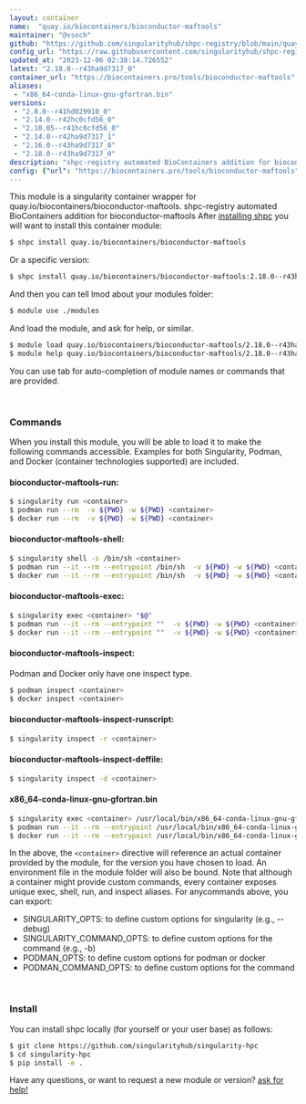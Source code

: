 ```yaml
---
layout: container
name:  "quay.io/biocontainers/bioconductor-maftools"
maintainer: "@vsoch"
github: "https://github.com/singularityhub/shpc-registry/blob/main/quay.io/biocontainers/bioconductor-maftools/container.yaml"
config_url: "https://raw.githubusercontent.com/singularityhub/shpc-registry/main/quay.io/biocontainers/bioconductor-maftools/container.yaml"
updated_at: "2023-12-06 02:38:14.726552"
latest: "2.18.0--r43ha9d7317_0"
container_url: "https://biocontainers.pro/tools/bioconductor-maftools"
aliases:
 - "x86_64-conda-linux-gnu-gfortran.bin"
versions:
 - "2.8.0--r41hd029910_0"
 - "2.14.0--r42hc0cfd56_0"
 - "2.10.05--r41hc0cfd56_0"
 - "2.14.0--r42ha9d7317_1"
 - "2.16.0--r43ha9d7317_0"
 - "2.18.0--r43ha9d7317_0"
description: "shpc-registry automated BioContainers addition for bioconductor-maftools"
config: {"url": "https://biocontainers.pro/tools/bioconductor-maftools", "maintainer": "@vsoch", "description": "shpc-registry automated BioContainers addition for bioconductor-maftools", "latest": {"2.18.0--r43ha9d7317_0": "sha256:eb7d9380690fc6707a2715f14c738e7fb589a9397875142a87191b6abfcfbb1d"}, "tags": {"2.8.0--r41hd029910_0": "sha256:bcabe3ce0167d6893b164345824bf233037f90152f687155923306fa9f7b0a73", "2.14.0--r42hc0cfd56_0": "sha256:85a197c81a55ad102b0e09fde189ccd6409e76e24d540e89bda27eb69e2cd954", "2.10.05--r41hc0cfd56_0": "sha256:058f7104c820216854a0b054a85f7224ebe2cf33977e5c9a931d86c02a6053e8", "2.14.0--r42ha9d7317_1": "sha256:28b7309e8bc7c2f38e14394d54104d874ad8ffee478d0589756c0e161a55131d", "2.16.0--r43ha9d7317_0": "sha256:d2a29dccb5b62faf648cfd0f8896da35401b7c42f0e0d7b50c8df9077877a5df", "2.18.0--r43ha9d7317_0": "sha256:eb7d9380690fc6707a2715f14c738e7fb589a9397875142a87191b6abfcfbb1d"}, "docker": "quay.io/biocontainers/bioconductor-maftools", "aliases": {"x86_64-conda-linux-gnu-gfortran.bin": "/usr/local/bin/x86_64-conda-linux-gnu-gfortran.bin"}}
---
```


This module is a singularity container wrapper for quay.io/biocontainers/bioconductor-maftools.
shpc-registry automated BioContainers addition for bioconductor-maftools
After [installing shpc](#install) you will want to install this container module:


```bash
$ shpc install quay.io/biocontainers/bioconductor-maftools
```

Or a specific version:

```bash
$ shpc install quay.io/biocontainers/bioconductor-maftools:2.18.0--r43ha9d7317_0
```

And then you can tell lmod about your modules folder:

```bash
$ module use ./modules
```

And load the module, and ask for help, or similar.

```bash
$ module load quay.io/biocontainers/bioconductor-maftools/2.18.0--r43ha9d7317_0
$ module help quay.io/biocontainers/bioconductor-maftools/2.18.0--r43ha9d7317_0
```

You can use tab for auto-completion of module names or commands that are provided.

<br>

### Commands

When you install this module, you will be able to load it to make the following commands accessible.
Examples for both Singularity, Podman, and Docker (container technologies supported) are included.

#### bioconductor-maftools-run:

```bash
$ singularity run <container>
$ podman run --rm  -v ${PWD} -w ${PWD} <container>
$ docker run --rm  -v ${PWD} -w ${PWD} <container>
```

#### bioconductor-maftools-shell:

```bash
$ singularity shell -s /bin/sh <container>
$ podman run --it --rm --entrypoint /bin/sh  -v ${PWD} -w ${PWD} <container>
$ docker run --it --rm --entrypoint /bin/sh  -v ${PWD} -w ${PWD} <container>
```

#### bioconductor-maftools-exec:

```bash
$ singularity exec <container> "$@"
$ podman run --it --rm --entrypoint ""  -v ${PWD} -w ${PWD} <container> "$@"
$ docker run --it --rm --entrypoint ""  -v ${PWD} -w ${PWD} <container> "$@"
```

#### bioconductor-maftools-inspect:

Podman and Docker only have one inspect type.

```bash
$ podman inspect <container>
$ docker inspect <container>
```

#### bioconductor-maftools-inspect-runscript:

```bash
$ singularity inspect -r <container>
```

#### bioconductor-maftools-inspect-deffile:

```bash
$ singularity inspect -d <container>
```


#### x86_64-conda-linux-gnu-gfortran.bin

```bash
$ singularity exec <container> /usr/local/bin/x86_64-conda-linux-gnu-gfortran.bin
$ podman run --it --rm --entrypoint /usr/local/bin/x86_64-conda-linux-gnu-gfortran.bin   -v ${PWD} -w ${PWD} <container> -c " $@"
$ docker run --it --rm --entrypoint /usr/local/bin/x86_64-conda-linux-gnu-gfortran.bin   -v ${PWD} -w ${PWD} <container> -c " $@"
```



In the above, the `<container>` directive will reference an actual container provided
by the module, for the version you have chosen to load. An environment file in the
module folder will also be bound. Note that although a container
might provide custom commands, every container exposes unique exec, shell, run, and
inspect aliases. For anycommands above, you can export:

 - SINGULARITY_OPTS: to define custom options for singularity (e.g., --debug)
 - SINGULARITY_COMMAND_OPTS: to define custom options for the command (e.g., -b)
 - PODMAN_OPTS: to define custom options for podman or docker
 - PODMAN_COMMAND_OPTS: to define custom options for the command

<br>

### Install

You can install shpc locally (for yourself or your user base) as follows:

```bash
$ git clone https://github.com/singularityhub/singularity-hpc
$ cd singularity-hpc
$ pip install -e .
```

Have any questions, or want to request a new module or version? [ask for help!](https://github.com/singularityhub/singularity-hpc/issues)